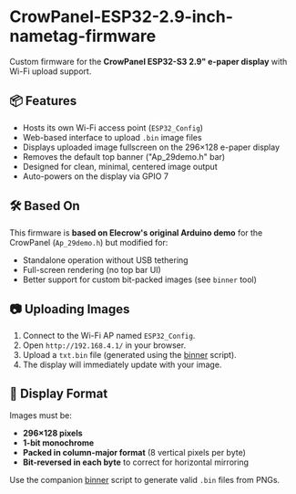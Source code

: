 # CrowPanel-ESP32-2.9-inch-nametag-firmware

Custom firmware for the **CrowPanel ESP32-S3 2.9" e-paper display** with Wi-Fi upload support.

## 📦 Features

- Hosts its own Wi-Fi access point (`ESP32_Config`)
- Web-based interface to upload `.bin` image files
- Displays uploaded image fullscreen on the 296×128 e-paper display
- Removes the default top banner ("Ap_29demo.h" bar)
- Designed for clean, minimal, centered image output
- Auto-powers on the display via GPIO 7

## 🛠 Based On

This firmware is **based on Elecrow's original Arduino demo** for the CrowPanel (`Ap_29demo.h`) but modified for:

- Standalone operation without USB tethering
- Full-screen rendering (no top bar UI)
- Better support for custom bit-packed images (see `binner` tool)

## 📷 Uploading Images

1. Connect to the Wi-Fi AP named `ESP32_Config`.
2. Open `http://192.168.4.1/` in your browser.
3. Upload a `txt.bin` file (generated using the [binner](https://github.com/your-username/binner) script).
4. The display will immediately update with your image.

## 🧱 Display Format

Images must be:

- **296×128 pixels**
- **1-bit monochrome**
- **Packed in column-major format** (8 vertical pixels per byte)
- **Bit-reversed in each byte** to correct for horizontal mirroring

Use the companion [binner](https://github.com/your-username/binner) script to generate valid `.bin` files from PNGs.
